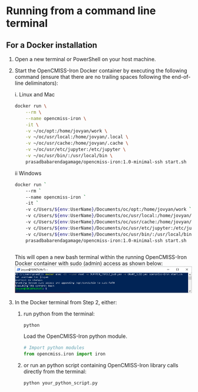 # Running from a command line terminal

## For a Docker installation
1. Open a new terminal or PowerShell on your host machine.
2. Start the OpenCMISS-Iron Docker container by executing the following command (ensure that there are no trailing spaces following the end-of-line deliminators):

    i. Linux and Mac
    
    ```bash
    docker run \
        --rm \
        --name opencmiss-iron \
        -it \
        -v ~/oc/opt:/home/jovyan/work \
        -v ~/oc/usr/local:/home/jovyan/.local \
        -v ~/oc/usr/cache:/home/jovyan/.cache \
        -v ~/oc/usr/etc/jupyter:/etc/jupyter \
        -v ~/oc/usr/bin/:/usr/local/bin \
        prasadbabarendagamage/opencmiss-iron:1.0-minimal-ssh start.sh
    ```

    ii Windows
    
    ```bash
    docker run `
        --rm `
        --name opencmiss-iron `
        -it `   
        -v c/Users/${env:UserName}/Documents/oc/opt:/home/jovyan/work `
        -v c/Users/${env:UserName}/Documents/oc/usr/local:/home/jovyan/.local `
        -v c/Users/${env:UserName}/Documents/oc/usr/cache:/home/jovyan/.cache `
        -v c/Users/${env:UserName}/Documents/oc/usr/etc/jupyter:/etc/jupyter `
        -v c/Users/${env:UserName}/Documents/oc/usr/bin/:/usr/local/bin/ `
        prasadbabarendagamage/opencmiss-iron:1.0-minimal-ssh start.sh
    ```
    ``` Important:: Repeat the above command if you recieve an error like: 'docker: Error response from daemon: Get https://registry-1.docker.io/v2/: dial tcp: lookup registry-1.docker.io on [::1]:53: dial udp [::1]:53: socket: address family not supported by protocol.'
    ```   
   
    This will open a new bash terminal within the running OpenCMISS-Iron Docker container with sudo (admin) access as shown below:
    ![Start bash terminal in running container](./docker_start_bash_terminal.png)
    
3. In the Docker terminal from Step 2, either: 
    1. run python from the terminal: 
        ```bash
        python
        ```
        Load the OpenCMISS-Iron python module.
        ```python
        # Import python modules
        from opencmiss.iron import iron
        ```
    2. or run an python script containing OpenCMISS-Iron library calls directly from the terminal:
          ```bash
        python your_python_script.py
        ```   
